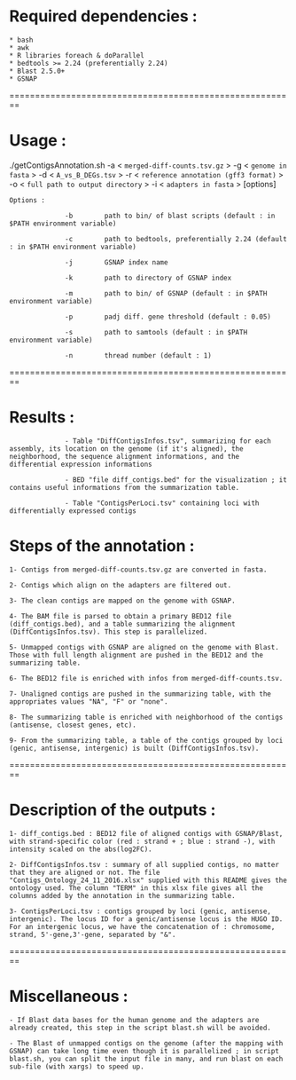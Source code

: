 

# Required dependencies :

	* bash
	* awk
	* R libraries foreach & doParallel
	* bedtools >= 2.24 (preferentially 2.24)
	* Blast 2.5.0+
	* GSNAP

========================================================


# Usage : 
./getContigsAnnotation.sh -a < `merged-diff-counts.tsv.gz` > -g < `genome in fasta` > -d < `A_vs_B_DEGs.tsv` > -r < `reference annotation (gff3 format)` > -o < `full path to output directory` > -i < `adapters in fasta` > [options]

	Options :

                  -b        path to bin/ of blast scripts (default : in $PATH environment variable)

                  -c        path to bedtools, preferentially 2.24 (default : in $PATH environment variable)

                  -j        GSNAP index name

                  -k        path to directory of GSNAP index

                  -m        path to bin/ of GSNAP (default : in $PATH environment variable)

                  -p        padj diff. gene threshold (default : 0.05)

                  -s        path to samtools (default : in $PATH environment variable)

                  -n        thread number (default : 1)
                  
========================================================               

# Results :
                  - Table "DiffContigsInfos.tsv", summarizing for each assembly, its location on the genome (if it's aligned), the neighborhood, the sequence alignment informations, and the differential expression informations
                  
                  - BED "file diff_contigs.bed" for the visualization ; it contains useful informations from the summarization table.
                  
                  - Table "ContigsPerLoci.tsv" containing loci with differentially expressed contigs
          
   
                  
# Steps of the annotation : 

	1- Contigs from merged-diff-counts.tsv.gz are converted in fasta.
	
	2- Contigs which align on the adapters are filtered out.
	
	3- The clean contigs are mapped on the genome with GSNAP.
	
	4- The BAM file is parsed to obtain a primary BED12 file (diff_contigs.bed), and a table summarizing the alignment (DiffContigsInfos.tsv). This step is parallelized.
	
	5- Unmapped contigs with GSNAP are aligned on the genome with Blast. Those with full length alignment are pushed in the BED12 and the  summarizing table.
	
	6- The BED12 file is enriched with infos from merged-diff-counts.tsv.
	
	7- Unaligned contigs are pushed in the summarizing table, with the appropriates values "NA", "F" or "none".
	
    8- The summarizing table is enriched with neighborhood of the contigs (antisense, closest genes, etc).
	
	9- From the summarizing table, a table of the contigs grouped by loci (genic, antisense, intergenic) is built (DiffContigsInfos.tsv).                  
	
========================================================

# Description of the outputs :

 	1- diff_contigs.bed : BED12 file of aligned contigs with GSNAP/Blast, with strand-specific color (red : strand + ; blue : strand -), with intensity scaled on the abs(log2FC).
 	
 	2- DiffContigsInfos.tsv : summary of all supplied contigs, no matter that they are aligned or not. The file "Contigs_Ontology_24_11_2016.xlsx" supplied with this README gives the ontology used. The column "TERM" in this xlsx file gives all the columns added by the annotation in the summarizing table.
 	
 	3- ContigsPerLoci.tsv : contigs grouped by loci (genic, antisense, intergenic). The locus ID for a genic/antisense locus is the HUGO ID. For an intergenic locus, we have the concatenation of : chromosome, strand, 5'-gene,3'-gene, separated by "&".
 	
========================================================

# Miscellaneous :
  	
  	- If Blast data bases for the human genome and the adapters are already created, this step in the script blast.sh will be avoided.
  	
  	- The Blast of unmapped contigs on the genome (after the mapping with GSNAP) can take long time even though it is parallelized ; in script blast.sh, you can split the input file in many, and run blast on each sub-file (with xargs) to speed up.

